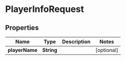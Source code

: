 

# PlayerInfoRequest


## Properties

| Name | Type | Description | Notes |
|------------ | ------------- | ------------- | -------------|
|**playerName** | **String** |  |  [optional] |



